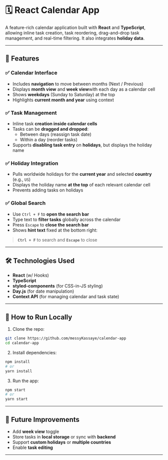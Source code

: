 # 🗓️ React Calendar App

A feature-rich calendar application built with **React** and **TypeScript**, allowing inline task creation, task reordering, drag-and-drop task management, and real-time filtering. It also integrates **holiday data**.

---

## 🚀 Features

### ✅ Calendar Interface

- Includes **navigation** to move between months (Next / Previous)
- Displays **month view** and **week view**with each day as a calendar cell
- Shows **weekdays** (Sunday to Saturday) at the top
- Highlights **current month and year** using context

### ✅ Task Management

- Inline task **creation inside calendar cells**
- Tasks can be **dragged and dropped**:
  - Between days (reassign task date)
  - Within a day (reorder tasks)
- Supports **disabling task entry** on **holidays**, but displays the holiday name

### ✅ Holiday Integration

- Pulls worldwide holidays for the **current year** and selected **country** (e.g., `US`)
- Displays the holiday name **at the top** of each relevant calendar cell
- Prevents adding tasks on holidays

### ✅ Global Search

- Use `Ctrl + F` to **open the search bar**
- Type text to **filter tasks** globally across the calendar
- Press `Escape` to **close the search bar**
- Shows **hint text** fixed at the bottom right:

> **`Ctrl + F`** to search and **`Escape`** to close

---

## 🛠️ Technologies Used

- **React** (w/ Hooks)
- **TypeScript**
- **styled-components** (for CSS-in-JS styling)
- **Day.js** (for date manipulation)
- **Context API** (for managing calendar and task state)

---

## 🧪 How to Run Locally

1. Clone the repo:

```bash
git clone https://github.com/messyKassaye/calendar-app
cd calendar-app
```

2. Install dependencies:

```bash
npm install
# or
yarn install
```

3. Run the app:

```bash
npm start
# or
yarn start
```

---

## 📅 Future Improvements

- Add **week view** toggle
- Store tasks in **local storage** or sync with **backend**
- Support **custom holidays** or **multiple countries**
- Enable **task editing**

---
